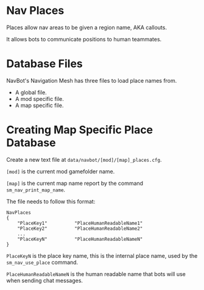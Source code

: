 <!-- Documentation for Nav Places editing -->

# Nav Places

Places allow nav areas to be given a region name, AKA callouts.

It allows bots to communicate positions to human teammates.

# Database Files

NavBot's Navigation Mesh has three files to load place names from.

* A global file.
* A mod specific file.
* A map specific file.

# Creating Map Specific Place Database

Create a new text file at `data/navbot/[mod]/[map]_places.cfg`.

`[mod]` is the current mod gamefolder name.

`[map]` is the current map name report by the command `sm_nav_print_map_name`.    

The file needs to follow this format:

```
NavPlaces
{
    "PlaceKey1"          "PlaceHumanReadableName1"
    "PlaceKey2"          "PlaceHumanReadableName2"
    ...
    "PlaceKeyN"          "PlaceHumanReadableNameN"
}
```

`PlaceKeyN` is the place key name, this is the internal place name, used by the `sm_nav_use_place` command.

`PlaceHumanReadableNameN` is the human readable name that bots will use when sending chat messages.

<!-- LINKS -->